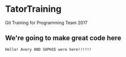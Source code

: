 # TatorTraining
Git Training for Programming Team 2017

## We're going to make great code here

```
Hello! Avery AND SOPHIE were here!!!!!!
```
